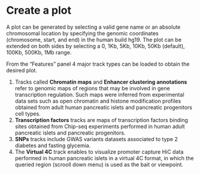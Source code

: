 Create a plot
==========================


A plot can be generated by selecting a valid gene name or an absolute chromosomal location by specifying the genomic coordinates (chromosome, start, and end) in the human build hg19. The plot can be extended on both sides by selecting a 0, 1Kb, 5Kb, 10Kb, 50Kb (default), 100Kb, 500Kb, 1Mb range.

From the “Features” panel 4 major track types can be loaded to obtain the desired plot.

1. Tracks called **Chromatin maps** and **Enhancer clustering annotations** refer to genomic maps of regions that may be involved in gene transcription regulation. Such maps were inferred from experimental data sets such as open chromatin and histone modification profiles obtained from adult human pancreatic islets and pancreatic progenitors cell types.
2. **Transcription factors** tracks are maps of transcription factors binding sites obtained from Chip-seq experiments performed in human adult pancreatic islets and pancreatic progenitors.
3. **SNPs** tracks include GWAS variants datasets associated to type 2 diabetes and fasting glycemia.
4. The **Virtual 4C** track enables to visualize promoter capture HiC data performed in human pancreatic islets in a virtual 4C format, in which the queried region (scrooll down menu) is used as the bait or viewpoint.
